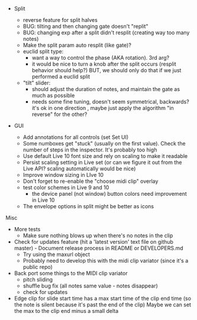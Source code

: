 - Split
  - reverse feature for split halves
  - BUG: tilting and then changing gate doesn't "replit"
  - BUG: changing exp after a split didn't resplit (creating way too many notes)
  - Make the split param auto resplit (like gate)?
  - euclid split type:
    - want a way to control the phase (AKA rotation). 3rd arg?
    - it would be nice to turn a knob after the split occurs (resplit behavior should help?) BUT, we should only
      do that if we just performed a euclid split
  - "tilt" slider:
    - should adjust the duration of notes, and maintain the gate as much as possible
    - needs some fine tuning, doesn't seem symmetrical, backwards? it's ok in one direction , maybe just apply the algorithm "in reverse" for the other?

- GUI
  - Add annotations for all controls (set Set UI)
  - Some numboxes get "stuck" (usually on the first value). Check the number of steps in the inspector. It's probably too high
  - Use default Live 10 font size and rely on scaling to make it readable
  - Persist scaling setting in Live set (or can we figure it out from the Live API? scaling automatically would be nice)
  - Improve window sizing in LIve 10
  - Don't forget to re-enable the "choose midi clip" overlay
  - test color schemes in Live 9 and 10
    - the device panel (not window) button colors need improvement in Live 10
  - The envelope options in split might be better as icons

Misc
  - More tests
     - Make sure nothing blows up when there's no notes in the clip
  - Check for updates feature (hit a 'latest version' text file on github master) - Document release process in README or DEVELOPERS.md
    - Try using the maxurl object
    - Probably need to develop this with the midi clip variator (since it's a public repo)
  - Back port some things to the MIDI clip variator
    - pitch sliding
    - shuffle bug fix (all notes same value - notes disappear)
    - check for updates
  - Edge clip for slide start time has a max start time of the clip end time (so the note is silent because it's past the end of the clip)
    Maybe we can set the max to the clip end minus a small delta
